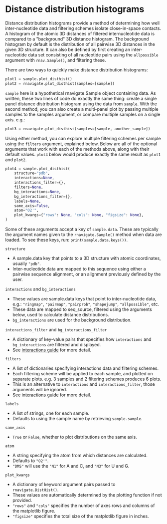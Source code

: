 Distance distribution histograms
================================

Distance distribution histograms provide a method of determining how well
inter-nucleotide data and filtering schemes isolate close-in-space contacts.
A histogram of the atomic 3D distances of filtered internucleotide data is
compared to a "background" 3D distance histogram. The background histogram by
default is the distribution of all pairwise 3D distances in the given 3D
structure. It can also be defined by first creating an inter-nucleotide data
set consisting of all nucleotide pairs using the `allpossible` argument with
`rnav.Sample()`, and filtering these.

There are two ways to quickly make distance distribution histograms:

```python
plot1 = sample.plot_disthist()
plot2 = rnavigate.plot_disthist(samples=[sample])
```

`sample` here is a hypothetical rnavigate.Sample object containing data. As
written, these two lines of code do exactly the same thing: create a
single panel distance distribution histogram using the data from `sample`. With
the second method, you can also create a multi-panel plot by passing multiple samples to the samples argument, or compare multiple samples on a single axis.
e.g.:

```python
plot3 = rnavigate.plot_disthist(samples=[sample, another_sample])
```

Using either method, you can explore multiple filtering schemes per sample
using the `filters` argument, explained below. Below are all of the optional
arguments that work with each of the methods above, along with their default
values. `plot4` below would produce exactly the same result as `plot1` and
`plot2`.

```python
plot4 = sample.plot_disthist(
    structure="pdb",
    interactions=None,
    interactions_filter={},
    filters=None,
    bg_interactions=None,
    bg_interactions_filter={},
    labels=None,
    same_axis=False,
    atom="O2'",
    plot_kwargs={"rows": None, "cols": None, "figsize": None},
)
```

Some of these arguments accept a key of `sample.data`. These are typically the
argument names given to the `rnavigate.Sample()` method when data are loaded.
To see these keys, run: `print(sample.data.keys())`.

`structure`

* A sample.data key that points to a 3D structure with atomic coordinates,
  usually `"pdb"`.
* Inter-nucleotide data are mapped to this sequence using either a pairwise
  sequence alignment, or an alignment previously defined by the user.

`interactions` and `bg_interactions`

* These values are sample.data keys that point to inter-nucleotide data, e.g.:
  `"ringmap"`, `"pairmap"`, `"pairprob"`, `"shapejump"`, `"allpossible"`, etc.
* These data are mapped to seq_source, filtered using the arguments below, used
  to calculate distance distributions.
* `bg_interactions` are used for the background distribution.

`interactions_filter` and `bg_interactions_filter`

* A dictionary of key-value pairs that specifies how `interactions` and
  `bg_interactions` are filtered and displayed.
* See [interactions guide](../filters.md) for more detail.

`filters`

* A list of dictionaries specifying interactions data and filtering schemes.
* Each filtering scheme will be applied to each sample, and plotted on separate
  plots. e.g. 3 samples and 2 filtering schemes produces 6 plots.
* This is an alternative to `interactions` and `interactions_filter`, those
  arguments will be ignored.
* See [interactions guide](../filters.md) for more detail.

`labels`

* A list of strings, one for each sample.
* Defaults to using the sample name by retrieving `sample.sample`.

`same_axis`

* `True` or `False`, whether to plot distributions on the same axis.

`atom`

* A string specifying the atom from which distances are calculated.
* Defaults to `"O2'"`.
* `"DMS"` will use the `"N1"` for A and C, and `"N3"` for
  U and G.

`plot_kwargs`

* A dictionary of keyword argument pairs passed to `rnavigate.DistHist()`.
* These values are automatically determined by the plotting function if not
  provided.
* `"rows"` and `"cols"` specifies the number of axes rows and columns of the
  matplotlib figure.
* `"figsize"` specifies the total size of the matplotlib figure in inches.
